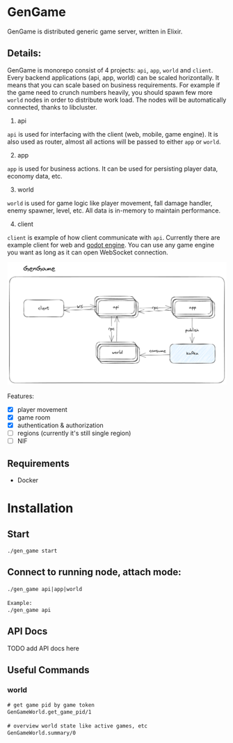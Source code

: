 # GenGame

GenGame is distributed generic game server, written in Elixir.

## Details:

GenGame is monorepo consist of 4 projects: `api`, `app`, `world` and `client`. Every backend applications (api, app, world) can be scaled horizontally. It means that you can scale based on business requirements. For example if the game need to crunch numbers heavily, you should spawn few more `world` nodes in order to distribute work load. The nodes will be automatically connected, thanks to libcluster.

1. api

`api` is used for interfacing with the client (web, mobile, game engine). It is also used as router, almost all actions will be passed to either `app` or `world`.

2. app

`app` is used for business actions. It can be used for persisting player data, economy data, etc.

3. world

`world` is used for game logic like player movement, fall damage handler, enemy spawner, level, etc. All data is in-memory to maintain performance.

4. client

`client` is example of how client communicate with `api`. Currently there are example client for web and [godot engine](https://godotengine.org). You can use any game engine you want as long as it can open WebSocket connection.

![Alt text](docs/big_pict.png?raw=true "Big pict")

Features:

- [x] player movement
- [x] game room
- [x] authentication & authorization
- [ ] regions (currently it's still single region)
- [ ] NIF

## Requirements

- Docker

# Installation

## Start

```
./gen_game start
```

## Connect to running node, attach mode:

```
./gen_game api|app|world

Example:
./gen_game api
```

## API Docs

TODO add API docs here

## Useful Commands

### world

```
# get game pid by game token
GenGameWorld.get_game_pid/1

# overview world state like active games, etc
GenGameWorld.summary/0
```
